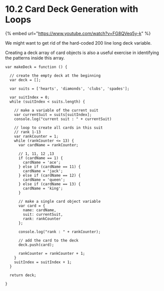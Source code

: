 # 10.2 Card Deck Generation with Loops

{% embed url="https://www.youtube.com/watch?v=FG8QVeq5y-k" %}

We might want to get rid of the hard-coded 200 line long deck variable.

Creating a deck array of card objects is also a useful exercise in identifying the patterns inside this array.

```text
var makeDeck = function () {

  // create the empty deck at the beginning 
  var deck = [];

  var suits = ['hearts', 'diamonds', 'clubs', 'spades'];

  var suitIndex = 0;
  while (suitIndex < suits.length) {

    // make a variable of the current suit
    var currentSuit = suits[suitIndex];
    console.log("current suit : " + currentSuit)

    // loop to create all cards in this suit
    // rank 1-13
    var rankCounter = 1;
    while (rankCounter <= 13) {
      var cardName = rankCounter;

      // 1, 11, 12 ,13
      if (cardName == 1) {
        cardName = 'ace';
      } else if (cardName == 11) {
        cardName = 'jack';
      } else if (cardName == 12) {
        cardName = 'queen';
      } else if (cardName == 13) {
        cardName = 'king';
      }

      // make a single card object variable
      var card = {
        name: cardName,
        suit: currentSuit,
        rank: rankCounter
      };

      console.log("rank : " + rankCounter);

      // add the card to the deck
      deck.push(card);
      
      rankCounter = rankCounter + 1;
    }
    suitIndex = suitIndex + 1;
  }

  return deck;

}
```


